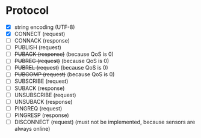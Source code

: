 # Protocol

- [x] string encoding (UTF-8)
- [x] CONNECT (request)
- [ ] CONNACK (response)
- [ ] PUBLISH (request)
- [ ] ~~PUBACK (response)~~ (because QoS is 0)
- [ ] ~~PUBREC (request)~~ (because QoS is 0)
- [ ] ~~PUBREL (request)~~ (because QoS is 0)
- [ ] ~~PUBCOMP (request)~~ (because QoS is 0)
- [ ] SUBSCRIBE (request)
- [ ] SUBACK (response)
- [ ] UNSUBSCRIBE (request)
- [ ] UNSUBACK (response)
- [ ] PINGREQ (request)
- [ ] PINGRESP (response)
- [ ] DISCONNECT (request) (must not be implemented, because sensors are always online)
